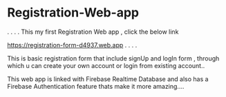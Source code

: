 # Registration-Web-app
.
.
.
.
This my first Registration Web app , click the below link

https://registration-form-d4937.web.app
.
.
.
.

This is basic registration form that include signUp and logIn form , 
through which u can create your own account or login from existing 
account.. 

This web app is linked with Firebase Realtime Database
and also has a Firebase Authentication feature thats make it more
amazing....

